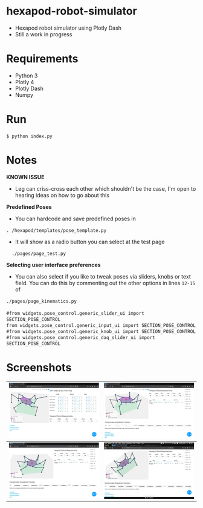 # hexapod-robot-simulator
- Hexapod robot simulator using Plotly Dash
- Still a work in progress

# Requirements
- Python 3
- Plotly 4
- Plotly Dash
- Numpy

# Run
```
$ python index.py
```
# Notes 
**KNOWN ISSUE**
  - Leg can criss-cross each other which shouldn't be the case, I'm open to hearing ideas on how to go about this

 **Predefined Poses**
  - You can hardcode and save predefined poses in
```
. /hexapod/templates/pose_template.py
```
  - It will show as a radio button you can select at the test page
```
  ./pages/page_test.py
```
**Selecting user interface preferences**
- You can also select if you like to tweak poses via sliders, knobs or
text field. You can do this by commenting out the other options in lines `12-15` of
```
./pages/page_kinematics.py

#from widgets.pose_control.generic_slider_ui import SECTION_POSE_CONTROL
from widgets.pose_control.generic_input_ui import SECTION_POSE_CONTROL
#from widgets.pose_control.generic_knob_ui import SECTION_POSE_CONTROL
#from widgets.pose_control.generic_daq_slider_ui import SECTION_POSE_CONTROL
```

# Screenshots
| ![](./img/screen_shot-v1-4.png) | ![](./img/screen_shot-v1-2.png) |
| ------------- |:-------------:|
| ![](./img/screen_shot-v1-3.png) | ![](./img/screen_shot-v1-1.png) |
